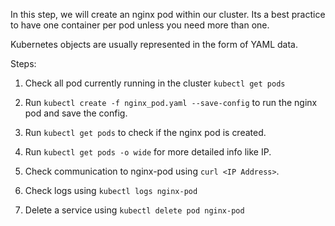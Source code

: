 In this step, we will create an nginx pod within our cluster.
Its a best practice to have one container per pod unless you need more than one.

Kubernetes objects are usually represented in the form of YAML data.

Steps:

1. Check all pod currently running in the cluster `kubectl get pods`

2. Run `kubectl create -f nginx_pod.yaml --save-config` to run the nginx pod and save the config.

3. Run `kubectl get pods` to check if the nginx pod is created.

4. Run `kubectl get pods -o wide` for more detailed info like IP.

5. Check communication to nginx-pod using `curl <IP Address>`.

6. Check logs using `kubectl logs nginx-pod`

7. Delete a service using `kubectl delete pod nginx-pod`
